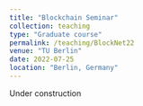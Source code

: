 ```yaml
---
title: "Blockchain Seminar"
collection: teaching
type: "Graduate course"
permalink: /teaching/BlockNet22
venue: "TU Berlin"
date: 2022-07-25
location: "Berlin, Germany"
---
```


Under construction